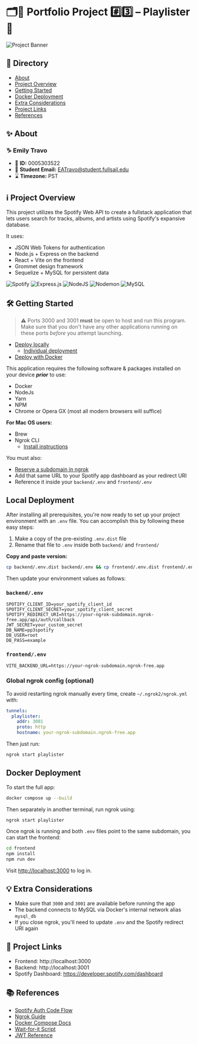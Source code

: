 # 🗂️📁 Portfolio Project #️⃣3️⃣ – Playlister 🎵

![Project Banner](https://www.dropbox.com/scl/fi/igyo59flz5or36hrb22ij/banner.png?rlkey=eeift1ygsp6w1quvfofud1biq&raw=1)

## 🧭 Directory

- [About](#-about)
- [Project Overview](#ℹ️-project-overview)
- [Getting Started](#-getting-started)
- [Docker Deployment](#-docker-deployment)
- [Extra Considerations](#-extra-considerations)
- [Project Links](#-project-links)
- [References](#-references)

## ✨ About

### ♑ Emily Travo

- 🪪 **ID:** 0005303522
- 📨 **Student Email:** EATravo@student.fullsail.edu
- ⌛ **Timezone:** PST

## ℹ️ Project Overview

This project utilizes the Spotify Web API to create a fullstack application that lets users search for tracks, albums, and artists using Spotify's expansive database.

It uses:

- JSON Web Tokens for authentication
- Node.js + Express on the backend
- React + Vite on the frontend
- Grommet design framework
- Sequelize + MySQL for persistent data

![Spotify](https://img.shields.io/badge/Spotify-1ED760?style=for-the-badge&logo=spotify&logoColor=white)
![Express.js](https://img.shields.io/badge/express.js-%23404d59.svg?style=for-the-badge&logo=express&logoColor=%2361DAFB)
![NodeJS](https://img.shields.io/badge/node.js-6DA55F?style=for-the-badge&logo=node.js&logoColor=white)
![Nodemon](https://img.shields.io/badge/NODEMON-%23323330.svg?style=for-the-badge&logo=nodemon&logoColor=%BBDEAD)
![MySQL](https://img.shields.io/badge/mysql-4479A1.svg?style=for-the-badge&logo=mysql&logoColor=white)

## 🛠️ Getting Started

> ⚠️ Ports 3000 and 3001 **must** be open to host and run this program. Make sure that you don't have any other applications running on these ports _before_ you attempt launching.

- [Deploy locally](#-local-deployment)
  - [Individual deployment](#individual-deployment)
- [Deploy with Docker](#-docker-deployment)

This application requires the following software & packages installed on your device **_prior_** to use:

- Docker
- NodeJs
- Yarn
- NPM
- Chrome or Opera GX (most all modern browsers will suffice)

**For Mac OS users:**

- Brew
- Ngrok CLI
  - [Install instructions](https://ngrok.com/download)

You must also:
- [Reserve a subdomain in ngrok](https://dashboard.ngrok.com/cloud-edge/domains)
- Add that same URL to your Spotify app dashboard as your redirect URI
- Reference it inside your `backend/.env` and `frontend/.env`

## Local Deployment

After installing all prerequisites, you're now ready to set up your project environment with an `.env` file. You can accomplish this by following these easy steps:

1. Make a copy of the pre-existing `.env.dist` file
2. Rename that file to `.env` inside both `backend/` and `frontend/`

**Copy and paste version:**

```bash
cp backend/.env.dist backend/.env && cp frontend/.env.dist frontend/.env
```

Then update your environment values as follows:

### `backend/.env`

```env
SPOTIFY_CLIENT_ID=your_spotify_client_id
SPOTIFY_CLIENT_SECRET=your_spotify_client_secret
SPOTIFY_REDIRECT_URI=https://your-ngrok-subdomain.ngrok-free.app/api/auth/callback
JWT_SECRET=your_custom_secret
DB_NAME=pp3spotify
DB_USER=root
DB_PASS=example
```

### `frontend/.env`

```env
VITE_BACKEND_URL=https://your-ngrok-subdomain.ngrok-free.app
```

### Global ngrok config (optional)

To avoid restarting ngrok manually every time, create `~/.ngrok2/ngrok.yml` with:

```yaml
tunnels:
  playlister:
    addr: 3001
    proto: http
    hostname: your-ngrok-subdomain.ngrok-free.app
```

Then just run:

```bash
ngrok start playlister
```

## Docker Deployment

To start the full app:

```bash
docker compose up --build
```

Then separately in another terminal, run ngrok using:

```bash
ngrok start playlister
```

Once ngrok is running and both `.env` files point to the same subdomain, you can start the frontend:

```bash
cd frontend
npm install
npm run dev
```

Visit [http://localhost:3000](http://localhost:3000) to log in.

## 💡 Extra Considerations

- Make sure that `3000` and `3001` are available before running the app
- The backend connects to MySQL via Docker's internal network alias `mysql_db`
- If you close ngrok, you'll need to update `.env` and the Spotify redirect URI again

## 🔗 Project Links

- Frontend: http://localhost:3000
- Backend: http://localhost:3001
- Spotify Dashboard: https://developer.spotify.com/dashboard

## 📚 References

- [Spotify Auth Code Flow](https://developer.spotify.com/documentation/web-api/tutorials/code-flow)
- [Ngrok Guide](https://ngrok.com/docs)
- [Docker Compose Docs](https://docs.docker.com/compose/)
- [Wait-for-it Script](https://github.com/vishnubob/wait-for-it)
- [JWT Reference](https://jwt.io/introduction)
